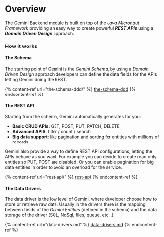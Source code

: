 # Overview

The Gemini Backend module is built on top of the _Java Micronaut Framework_ providing an easy way to create powerful _**REST APIs**_ using a _**Domain Driven Design**_ approach.

### How it works

#### The Schema

The starting point of Gemini is the _Gemini Schema_, by using a _Domain Driven Design_ approach developers can define the data fields for the APIs letting Gemini doing the REST.

{% content-ref url="the-schema-ddd/" %}
[the-schema-ddd](the-schema-ddd/)
{% endcontent-ref %}

#### The REST API

Starting from the schema, Gemini automatically generates for you:

* **Basic CRUD APIs:** GET, POST, PUT, PATCH, DELETE
* **Advanced APIS**: filter / count / search&#x20;
* **Big data support**: like pagination and sorting for entities with millions of records

Gemini also provide a way to define REST API configurations, letting the APIs behave as you want. For example you can decide to create read only entities so PUT, POST are disabled. Or you can enable pagination for big data entities in order to avoid an overload for the service.

{% content-ref url="rest-api/" %}
[rest-api](rest-api/)
{% endcontent-ref %}

#### The Data Drivers

The data driver is the low level of Gemini, where developer choose how to store or retrieve raw data. Usually in the drivers there is the mapping between fields of the _Gemini  Entities_ (defined in the schema) and the data storage of the driver (SQL, NoSql, files, queue, etc...).

{% content-ref url="data-drivers.md" %}
[data-drivers.md](data-drivers.md)
{% endcontent-ref %}

